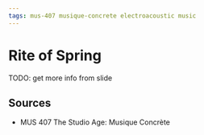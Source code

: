 ```yaml
---
tags: mus-407 musique-concrete electroacoustic music
---
```


# Rite of Spring

TODO: get more info from slide

## Sources

- MUS 407 The Studio Age: Musique Concrète
